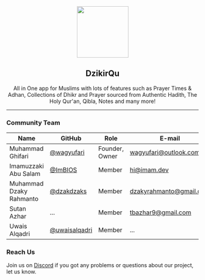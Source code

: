<div align="center">
    <img src="https://avatars.githubusercontent.com/u/110548925?s=200&v=4" width="135">
    <h2>DzikirQu</h2>
    <p>All in One app for Muslims with lots of features such as Prayer Times & Adhan, Collections of Dhikr and Prayer sourced from Authentic Hadith, The Holy Qur'an, Qibla, Notes and many more!</p>
</div>

<hr />

### Community Team
| Name                        | GitHub                                            | Role                | E-mail                  | Discord           |
| --------------------------- | ------------------------------------------------- | ------------------- | ----------------------- | ----------------- |
| Muhammad Ghifari            | [@wagyufari](https://github.com/wagyufari)        | Founder, Owner      | wagyufari@outlook.com   | wagyufari#6081    |
| Imamuzzaki Abu Salam        | [@ImBIOS](https://github.com/ImBIOS)              | Member              | hi@imam.dev             | imamdev_#4164     |
| Muhammad Dzaky Rahmanto     | [@dzakdzaks](https://github.com/dzakdzaks)        | Member              | dzakyrahmanto@gmail.com | dzaky#8609        |
| Sutan Azhar                 | ...                                               | Member              | tbazhar9@gmail.com      | xhare#3351        |
| Uwais Alqadri               | [@uwaisalqadri](https://github.com/uwaisalqadri)  | Member              | ...                     | uwais#9298        |

### Reach Us
<p>Join us on <a href="https://discord.gg/WJTzXv5bCW">Discord</a> if you got any problems or questions about our project, let us know.</p>
